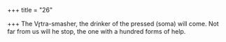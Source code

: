 +++
title = "26"

+++
The Vr̥tra-smasher, the drinker of the pressed (soma) will come. Not far  from us
will he stop, the one with a hundred forms of help.
